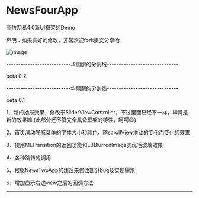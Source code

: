NewsFourApp
===========

高仿网易4.0新UI框架的Demo

声明：如果有好的修改，非常欢迎fork提交分享哈

![image](https://github.com/chenqihui/NewsFourApp/blob/master/screenshots/NewsFourAppGif.gif)

---------------------------华丽丽的分割线------------------------------

beta 0.2

---------------------------华丽丽的分割线------------------------------

beta 0.1

1、新的抽屉效果，修改于SliderViewController，不过里面已经不一样，毕竟是新的效果嘛
(此部分还不算完全具备框架的特性，呵呵😄)

2、首页滑动导航菜单的字体大小和颜色，随scrollView滑动的变化而变化的效果

3、使用MLTransition的返回功能和LBBlurredImage实现毛玻璃效果

4、各种跳转的调用

5、根据NewsTwoApp的建议来修改部分bug及实现需求

6、增加显示右边view之后的回调方法

---------------------------------------------------------------------
